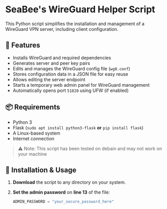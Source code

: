 # SeaBee's WireGuard Helper Script

This Python script simplifies the installation and management of a WireGuard VPN server, including client configuration.

## 🔧 Features

- Installs WireGuard and required dependencies
- Generates server and peer key pairs
- Edits and manages the WireGuard config file (`wg0.conf`)
- Stores configuration data in a JSON file for easy reuse
- Allows editing the server endpoint
- Starts a temporary web admin panel for WireGuard management
- Automatically opens port `51820` using UFW (if enabled)

## 📦 Requirements

- Python 3
- Flask (`sudo apt install python3-flask` **or** `pip install flask`)
- A Linux-based system
- Internet connection

> ⚠️ Note: This script has been tested on debain and may not work on your machine

## 🚀 Installation & Usage

1. **Download** the script to any directory on your system.

2. **Set the admin password** on **line 13** of the file:
    ```python
    ADMIN_PASSWORD = "your_secure_password_here"
    ```
